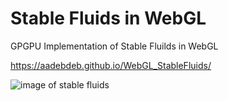 # Stable Fluids in WebGL

GPGPU Implementation of Stable Fluilds in WebGL

https://aadebdeb.github.io/WebGL_StableFluids/

![image of stable fluids](https://user-images.githubusercontent.com/10070637/57194846-8ccc2280-6f86-11e9-98e4-1a260b70e25f.gif)